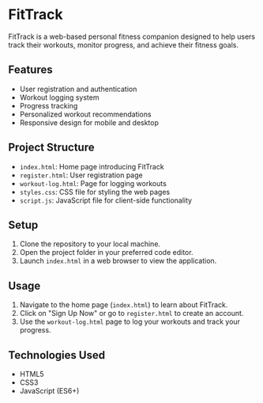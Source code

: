 # FitTrack

FitTrack is a web-based personal fitness companion designed to help users track their workouts, monitor progress, and achieve their fitness goals.

## Features

- User registration and authentication
- Workout logging system
- Progress tracking
- Personalized workout recommendations
- Responsive design for mobile and desktop

## Project Structure

- `index.html`: Home page introducing FitTrack
- `register.html`: User registration page
- `workout-log.html`: Page for logging workouts
- `styles.css`: CSS file for styling the web pages
- `script.js`: JavaScript file for client-side functionality

## Setup

1. Clone the repository to your local machine.
2. Open the project folder in your preferred code editor.
3. Launch `index.html` in a web browser to view the application.

## Usage

1. Navigate to the home page (`index.html`) to learn about FitTrack.
2. Click on "Sign Up Now" or go to `register.html` to create an account.
3. Use the `workout-log.html` page to log your workouts and track your progress.

## Technologies Used

- HTML5
- CSS3
- JavaScript (ES6+)
